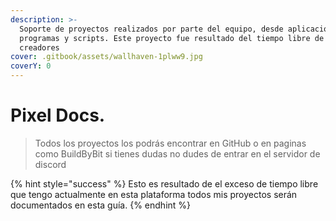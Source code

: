 ```yaml
---
description: >-
  Soporte de proyectos realizados por parte del equipo, desde aplicaciones hasta
  programas y scripts. Este proyecto fue resultado del tiempo libre de los
  creadores
cover: .gitbook/assets/wallhaven-1plww9.jpg
coverY: 0
---
```


# Pixel Docs.

> Todos los proyectos los podrás encontrar en GitHub o en paginas como BuildByBit si tienes dudas no dudes de entrar en el servidor de discord

{% hint style="success" %}
Esto es resultado de el exceso de tiempo libre que tengo actualmente en esta plataforma todos mis proyectos serán documentados en esta guía.
{% endhint %}
